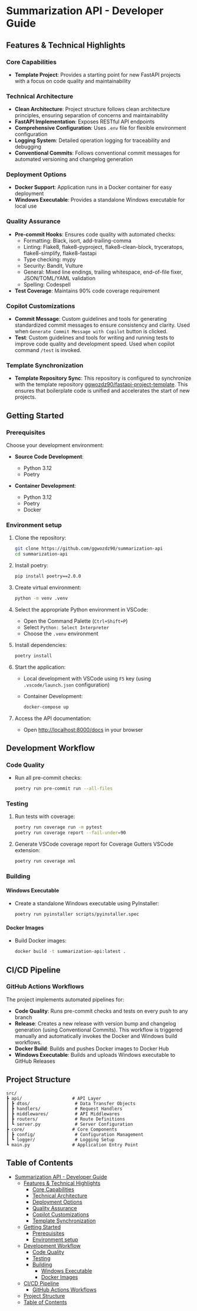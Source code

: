 # Summarization API - Developer Guide

## Features & Technical Highlights

### Core Capabilities

- **Template Project**: Provides a starting point for new FastAPI projects with a focus on code quality and maintainability

### Technical Architecture

- **Clean Architecture**: Project structure follows clean architecture principles, ensuring separation of concerns and maintainability
- **FastAPI Implementation**: Exposes RESTful API endpoints
- **Comprehensive Configuration**: Uses `.env` file for flexible environment configuration
- **Logging System**: Detailed operation logging for traceability and debugging
- **Conventional Commits**: Follows conventional commit messages for automated versioning and changelog generation

### Deployment Options

- **Docker Support**: Application runs in a Docker container for easy deployment
- **Windows Executable**: Provides a standalone Windows executable for local use

### Quality Assurance

- **Pre-commit Hooks**: Ensures code quality with automated checks:
  - Formatting: Black, isort, add-trailing-comma
  - Linting: Flake8, flake8-pyproject, flake8-clean-block, tryceratops, flake8-simplify, flake8-fastapi
  - Type checking: mypy
  - Security: Bandit, Vulture
  - General: Mixed line endings, trailing whitespace, end-of-file fixer, JSON/TOML/YAML validation
  - Spelling: Codespell
- **Test Coverage**: Maintains 90% code coverage requirement

### Copilot Customizations

- **Commit Message**: Custom guidelines and tools for generating standardized commit messages to ensure consistency and clarity. Used when `Generate Commit Message with Copilot` button is clicked.
- **Test**: Custom guidelines and tools for writing and running tests to improve code quality and development speed. Used when copilot command `/test` is invoked.

### Template Synchronization

- **Template Repository Sync**: This repository is configured to  synchronize with the template repository [ggwozdz90/fastapi-project-template](https://github.com/ggwozdz90/fastapi-project-template). This ensures that boilerplate code is unified and accelerates the start of new projects.

## Getting Started

### Prerequisites

Choose your development environment:

- **Source Code Development**:
  - Python 3.12
  - Poetry

- **Container Development**:
  - Python 3.12
  - Poetry
  - Docker

### Environment setup

1. Clone the repository:

    ```bash
    git clone https://github.com/ggwozdz90/summarization-api
    cd summarization-api
    ```

2. Install poetry:

    ```bash
    pip install poetry==2.0.0
    ```

3. Create virtual environment:

    ```bash
    python -m venv .venv
    ```

4. Select the appropriate Python environment in VSCode:

    - Open the Command Palette (`Ctrl+Shift+P`)
    - Select `Python: Select Interpreter`
    - Choose the `.venv` environment

5. Install dependencies:

    ```bash
    poetry install
    ```

6. Start the application:

    - Local development with VSCode using `F5` key (using `.vscode/launch.json` configuration)

    - Container Development:

      ```bash
      docker-compose up
      ```

7. Access the API documentation:

   - Open [http://localhost:8000/docs](http://localhost:8000/docs) in your browser

## Development Workflow

### Code Quality

- Run all pre-commit checks:

    ```bash
    poetry run pre-commit run --all-files
    ```

### Testing

1. Run tests with coverage:

    ```bash
    poetry run coverage run -m pytest
    poetry run coverage report --fail-under=90
    ```

2. Generate VSCode coverage report for Coverage Gutters VSCode extension:

    ```bash
    poetry run coverage xml
    ```

### Building

#### Windows Executable

- Create a standalone Windows executable using PyInstaller:

    ```bash
    poetry run pyinstaller scripts/pyinstaller.spec
    ```

#### Docker Images

- Build Docker images:

    ```bash
    docker build -t summarization-api:latest .
    ```

## CI/CD Pipeline

### GitHub Actions Workflows

The project implements automated pipelines for:

- **Code Quality**: Runs pre-commit checks and tests on every push to any branch
- **Release**: Creates a new release with version bump and changelog generation (using Conventional Commits). This workflow is triggered manually and automatically invokes the Docker and Windows build workflows.
- **Docker Build**: Builds and pushes Docker images to Docker Hub
- **Windows Executable**: Builds and uploads Windows executable to GitHub Releases

## Project Structure

```plaintext
src/
┣ api/                   # API Layer
┃ ┣ dtos/                 # Data Transfer Objects
┃ ┣ handlers/             # Request Handlers
┃ ┣ middlewares/          # API Middlewares
┃ ┣ routers/              # Route Definitions
┃ ┗ server.py             # Server Configuration
┣ core/                  # Core Components
┃ ┣ config/               # Configuration Management
┃ ┗ logger/               # Logging Setup
┗ main.py                # Application Entry Point
```

## Table of Contents

- [Summarization API - Developer Guide](#summarization-api---developer-guide)
  - [Features \& Technical Highlights](#features--technical-highlights)
    - [Core Capabilities](#core-capabilities)
    - [Technical Architecture](#technical-architecture)
    - [Deployment Options](#deployment-options)
    - [Quality Assurance](#quality-assurance)
    - [Copilot Customizations](#copilot-customizations)
    - [Template Synchronization](#template-synchronization)
  - [Getting Started](#getting-started)
    - [Prerequisites](#prerequisites)
    - [Environment setup](#environment-setup)
  - [Development Workflow](#development-workflow)
    - [Code Quality](#code-quality)
    - [Testing](#testing)
    - [Building](#building)
      - [Windows Executable](#windows-executable)
      - [Docker Images](#docker-images)
  - [CI/CD Pipeline](#cicd-pipeline)
    - [GitHub Actions Workflows](#github-actions-workflows)
  - [Project Structure](#project-structure)
  - [Table of Contents](#table-of-contents)
